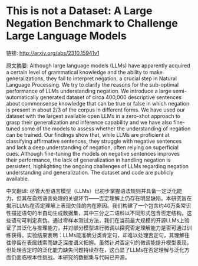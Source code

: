 # This is not a Dataset: A Large Negation Benchmark to Challenge Large Language Models

链接: http://arxiv.org/abs/2310.15941v1

原文摘要:
Although large language models (LLMs) have apparently acquired a certain
level of grammatical knowledge and the ability to make generalizations, they
fail to interpret negation, a crucial step in Natural Language Processing. We
try to clarify the reasons for the sub-optimal performance of LLMs
understanding negation. We introduce a large semi-automatically generated
dataset of circa 400,000 descriptive sentences about commonsense knowledge that
can be true or false in which negation is present in about 2/3 of the corpus in
different forms. We have used our dataset with the largest available open LLMs
in a zero-shot approach to grasp their generalization and inference capability
and we have also fine-tuned some of the models to assess whether the
understanding of negation can be trained. Our findings show that, while LLMs
are proficient at classifying affirmative sentences, they struggle with
negative sentences and lack a deep understanding of negation, often relying on
superficial cues. Although fine-tuning the models on negative sentences
improves their performance, the lack of generalization in handling negation is
persistent, highlighting the ongoing challenges of LLMs regarding negation
understanding and generalization. The dataset and code are publicly available.

中文翻译:
尽管大型语言模型（LLMs）已初步掌握语法规则并具备一定泛化能力，但其在自然语言处理的关键环节——否定理解上仍存在明显缺陷。本研究旨在揭示LLMs在否定理解上表现欠佳的内在原因。我们构建了一个包含约40万条常识性描述语句的半自动生成数据集，其中三分之二语料以不同形式包含否定结构，这些语句可判定真伪。通过零样本测试方法，我们在当前最大规模的开源LLMs上验证了其泛化与推理能力，并对部分模型进行微调以探究否定理解能力是否可通过训练获得。实验结果表明：LLMs能准确分类肯定句，却难以处理否定句，其理解往往停留在表层线索而缺乏深度语义把握。虽然针对否定句的微调能提升模型表现，但处理否定时的泛化能力缺失问题持续存在，这凸显了LLMs在否定理解与泛化方面仍面临根本性挑战。本研究的数据集与代码已开源。
